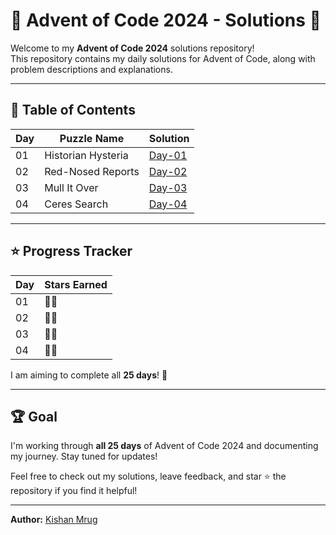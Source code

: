 # 🎄 Advent of Code 2024 - Solutions 🎄

Welcome to my **Advent of Code 2024** solutions repository!  
This repository contains my daily solutions for Advent of Code, along with problem descriptions and explanations.

---

## 📜 Table of Contents

| Day | Puzzle Name        | Solution          |
| --- | ------------------ | ----------------- |
| 01  | Historian Hysteria | [Day-01](Day-01/) |
| 02  | Red-Nosed Reports  | [Day-02](Day-02/) |
| 03  | Mull It Over       | [Day-03](Day-03/) |
| 04  | Ceres Search       | [Day-04](Day-04/) |

---

## ⭐ Progress Tracker

| Day | Stars Earned |
| --- | ------------ |
| 01  | 🌟🌟           |
| 02  | 🌟🌟           |
| 03  | 🌟🌟           |
| 04  | 🌟🌟           |


I am aiming to complete all **25 days**! 🚀

---

## 🏆 Goal
I'm working through **all 25 days** of Advent of Code 2024 and documenting my journey. Stay tuned for updates!

Feel free to check out my solutions, leave feedback, and star ⭐ the repository if you find it helpful!

---

**Author:** [Kishan Mrug](https://github.com/kmrug)